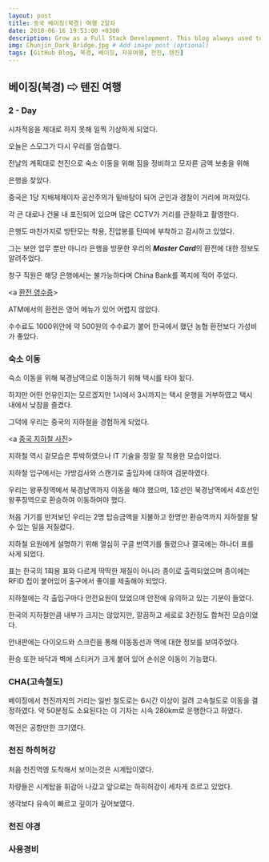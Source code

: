 ```yaml
---
layout: post
title: 중국 베이징(북경) 여행 2일차
date: 2018-06-16 19:53:00 +0300
description: Grow as a Full Stack Development. This blog always used to keep learning knowledge.
img: Chunjin_Dark_Bridge.jpg # Add image post (optional)
tags: [GitHub Blog, 북경, 베이징, 자유여행, 천진, 텐진]
---
```


## 베이징(북경) ⇨ 텐진 여행

### **2 - Day**

  시차적응을 제대로 하지 못해 일찍 기상하게 되었다. 
  
  오늘은 스모그가 다시 우리를 엄습했다.

  전날의 계획대로 천진으로 숙소 이동을 위해 짐을 정비하고 모자른 금액 보충을 위해

  은행을 찾았다.

  중국은 1당 지배체제이자 공산주의가 밑바탕이 되어 군인과 경찰이 거리에 퍼져있다.

  각 큰 대로나 건물 내 포진되어 있으며 많은 CCTV가 거리를 관찰하고 촬영한다.

  은행도 마찬가지로 방탄모는 착용, 진압봉를 탄띠에 부착하고 감시하고 있었다.
  
  그는 보안 업무 뿐만 아니라 은행을 방문한 우리의 ***Master Card***의 환전에 대한 정보도 알려주었다.
  
  창구 직원은 해당 은행에서는 불가능하다며 China Bank를 쪽지에 적어 주었다.

  <a [환전 영수증](http://link)>
  
  ATM에서의 환전은 영어 메뉴가 있어 어렵지 않았다.

  수수료도 1000위안에 약 500원의 수수료가 붙어 한국에서 했던 농협 환전보다 가성비가 좋았다.

### **숙소 이동**

  숙소 이동을 위해 북경남역으로 이동하기 위해 택시를 타야 됬다.

  하지만 어떤 언유인지는 모르겠지만 1시에서 3시까지는 택시 운행을 거부하였고 택시 내에서 낮잠을 즐겼다.

  그덕에 우리는 중국의 지하철을 경험하게 되었다.

  <a [중국 지하철 사진](http://link)>

  지하철 역시 겉모습은 투박하였으나 IT 기술을 정말 잘 적용한 모습이었다.

  지하철 입구에서는 가방검사와 스캔기로 출입자에 대하여 검문하였다.

  우리는 왕푸징역에서 북경남역까지 이동을 해야 했으며, 1호선인 북경남역에서 4호선인 왕푸징역으로 환승하여 이동하여야 했다.

  처음 기기를 만저보던 우리는 2명 탑승금액을 지불하고 한명만 환승역까지 지하철을 탈수 있는 일을 저질렀다.

  지하철 요원에게 설명하기 위해 열심히 구글 번역기를 돌렸으나 결국에는 하나더 표를 사게 되었다.

  표는 한국의 1회용 표와 다르게 딱딱한 재질이 아니라 종이로 출력되었으며 종이에는 RFID 칩이 붙어있어 출구에서 좋이를 제출해야 되었다.

  지하철에는 각 출입구마다 안전요원이 있었으며 안전에 유의하고 있는 기분이 들었다.

  한국의 지하철만큼 내부가 크지는 않았지만, 깔끔하고 세로로 3칸정도 합쳐진 모습이었다.

  안내판에는 다이오드와 스크린을 통해 이동동선과 역에 대한 정보를 보여주었다.

  환승 또한 바닥과 벽에 스티커가 크게 붙어 있어 손쉬운 이동이 가능했다.

### **CHA(고속철도)**

  베이징에서 천진까지의 거리는 일반 철도로는 6시간 이상이 걸려 고속철도로 이동을 결정하였다. 약 50분정도 소요된다는 이 기차는 시속 280km로 운행한다고 하였다.

  역전은 공항만한 크기였다.

### **천진 하히허강**

 처음 천진역엥 도착해서 보이는것은 시계탑이였다.
 
 차량들은 시계탑을 휘감아 나갔고 앞으로는 하히허강이 세차게 흐르고 있었다.
 
 생각보다 유속이 빠르고 깊이가 깊어보였다.



### **천진 야경**

### **사용경비**